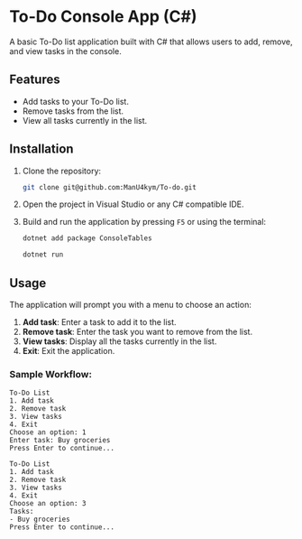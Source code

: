 

# To-Do Console App (C#)

A basic To-Do list application built with C# that allows users to add, remove, and view tasks in the console.

## Features

- Add tasks to your To-Do list.
- Remove tasks from the list.
- View all tasks currently in the list.

## Installation

1. Clone the repository:

   ```bash
   git clone git@github.com:ManU4kym/To-do.git
   ```

2. Open the project in Visual Studio or any C# compatible IDE.

3. Build and run the application by pressing `F5` or using the terminal:
   
   ```bash
   dotnet add package ConsoleTables
   ```
   ```bash
   dotnet run
   ```

## Usage

The application will prompt you with a menu to choose an action:

1. **Add task**: Enter a task to add it to the list.
2. **Remove task**: Enter the task you want to remove from the list.
3. **View tasks**: Display all the tasks currently in the list.
4. **Exit**: Exit the application.

### Sample Workflow:

```text
To-Do List
1. Add task
2. Remove task
3. View tasks
4. Exit
Choose an option: 1
Enter task: Buy groceries
Press Enter to continue...

To-Do List
1. Add task
2. Remove task
3. View tasks
4. Exit
Choose an option: 3
Tasks:
- Buy groceries
Press Enter to continue...
```

